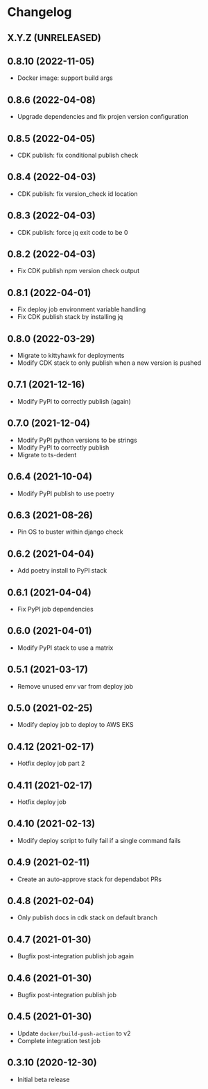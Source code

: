 # Changelog

## X.Y.Z (UNRELEASED)

## 0.8.10 (2022-11-05)

- Docker image: support build args

## 0.8.6 (2022-04-08)

- Upgrade dependencies and fix projen version configuration

## 0.8.5 (2022-04-05)

- CDK publish: fix conditional publish check

## 0.8.4 (2022-04-03)

- CDK publish: fix version_check id location

## 0.8.3 (2022-04-03)

- CDK publish: force jq exit code to be 0

## 0.8.2 (2022-04-03)

- Fix CDK publish npm version check output

## 0.8.1 (2022-04-01)

- Fix deploy job environment variable handling
- Fix CDK publish stack by installing jq

## 0.8.0 (2022-03-29)

- Migrate to kittyhawk for deployments
- Modify CDK stack to only publish when a new version is pushed

## 0.7.1 (2021-12-16)

- Modify PyPI to correctly publish (again)

## 0.7.0 (2021-12-04)

- Modify PyPI python versions to be strings
- Modify PyPI to correctly publish
- Migrate to ts-dedent

## 0.6.4 (2021-10-04)

- Modify PyPI publish to use poetry

## 0.6.3 (2021-08-26)

- Pin OS to buster within django check

## 0.6.2 (2021-04-04)

- Add poetry install to PyPI stack

## 0.6.1 (2021-04-04)

- Fix PyPI job dependencies

## 0.6.0 (2021-04-01)

- Modify PyPI stack to use a matrix

## 0.5.1 (2021-03-17)

- Remove unused env var from deploy job

## 0.5.0 (2021-02-25)

- Modify deploy job to deploy to AWS EKS

## 0.4.12 (2021-02-17)

- Hotfix deploy job part 2

## 0.4.11 (2021-02-17)

- Hotfix deploy job

## 0.4.10 (2021-02-13)

- Modify deploy script to fully fail if a single command fails

## 0.4.9 (2021-02-11)

- Create an auto-approve stack for dependabot PRs

## 0.4.8 (2021-02-04)

- Only publish docs in cdk stack on default branch

## 0.4.7 (2021-01-30)

- Bugfix post-integration publish job again

## 0.4.6 (2021-01-30)

- Bugfix post-integration publish job

## 0.4.5 (2021-01-30)

- Update `docker/build-push-action` to v2
- Complete integration test job

## 0.3.10 (2020-12-30)

- Initial beta release
